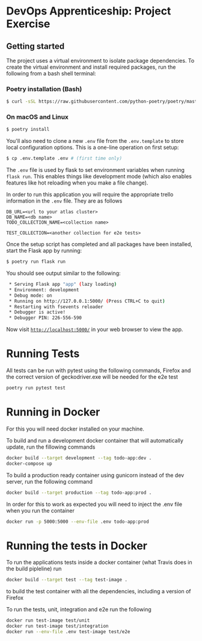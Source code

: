 # DevOps Apprenticeship: Project Exercise

## Getting started

The project uses a virtual environment to isolate package dependencies. To create the virtual environment and install required packages, run the following from a bash shell terminal:

### Poetry installation (Bash)
```bash
$ curl -sSL https://raw.githubusercontent.com/python-poetry/poetry/master/get-poetry.py | python
```

### On macOS and Linux
```bash
$ poetry install
```

You'll also need to clone a new `.env` file from the `.env.template` to store local configuration options. This is a one-line operation on first setup:
```bash
$ cp .env.template .env # (first time only)
```

The `.env` file is used by flask to set environment variables when running ` flask run`. This enables things like development mode (which also enables features like hot reloading when you make a file change). 

In order to run this application you will require the appropriate trello information in the `.env` file. They are as follows
```
DB_URL=<url to your atlas cluster>
DB_NAME=<db name>
TODO_COLLECTION_NAME=<collection name>

TEST_COLLECTION=<another collection for e2e tests>
```

Once the setup script has completed and all packages have been installed, start the Flask app by running:
```bash
$ poetry run flask run
```

You should see output similar to the following:
```bash
 * Serving Flask app "app" (lazy loading)
 * Environment: development
 * Debug mode: on
 * Running on http://127.0.0.1:5000/ (Press CTRL+C to quit)
 * Restarting with fsevents reloader
 * Debugger is active!
 * Debugger PIN: 226-556-590
```
Now visit [`http://localhost:5000/`](http://localhost:5000/) in your web browser to view the app.

# Running Tests
All tests can be run with pytest using the following commands, Firefox and the correct version of geckodriver.exe will be needed for the e2e test
```bash
poetry run pytest test
```

# Running in Docker
For this you will need docker installed on your machine.

To build and run a development docker container that will automatically update, run the fillowing commands
```bash
docker build --target development --tag todo-app:dev .
docker-compose up   
```

To build a production ready container using gunicorn instead of the dev server, run the following command
```bash
docker build --target production --tag todo-app:prod .    
```
In order for this to work as expected you will need to inject the .env file when you run the container
```bash
docker run -p 5000:5000 --env-file .env todo-app:prod
```

# Running the tests in Docker
To run the applications tests inside a docker container (what Travis does in the build pipleline) run 
```bash
docker build --target test --tag test-image .
```
to build the test container with all the dependencies, including a version of Firefox

To run the tests, unit, integration and e2e run the following
```bash
docker run test-image test/unit
docker run test-image test/integration
docker run --env-file .env test-image test/e2e
```